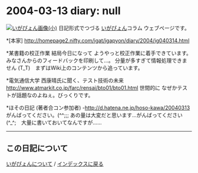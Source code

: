 2004-03-13 diary: null
=====================================================================================================
[![いがぴょん画像(小)](https://igapyon.github.io/diary/images/iga200306s.jpg "いがぴょん")](https://igapyon.github.io/diary/memo/memoigapyon.html) 日記形式でつづる [いがぴょん](https://igapyon.github.io/diary/memo/memoigapyon.html)コラム ウェブページです。

*[本家]
http://homepage2.nifty.com/igat/igapyon/diary/2004/ig040314.html

*某書籍の校正作業
結局今日になって ようやっと校正作業に着手できています。みなさんからのフィードバックを印刷して…。
分量が多すぎて情報処理できません (T_T)　まずはWiki上のコンテンツから追っています。

*電気通信大学 西康晴氏に聞く、テスト技術の未来
http://www.atmarkit.co.jp/farc/rensai/bto01/bto01.html
世間的に なぜかテストが話題なのよねぇ。びっくりです。

*ほその日記 (著者合コン参加者)
-http://d.hatena.ne.jp/hoso-kawa/20040313
がんばってください。(^^;;; あの量は大変だと思います...がんばってください (^_^;　大量に書いておいてなんですが……


----------------------------------------------------------------------------------------------------

## この日記について
[いがぴょんについて](http://www.igapyon.jp/igapyon/diary/memo/memoigapyon.html) / [インデックスに戻る](https://igapyon.github.io/diary/idxall.html)
